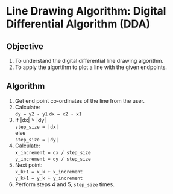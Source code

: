 # Line Drawing Algorithm: Digital Differential Algorithm (DDA)

## Objective
1. To understand the digital differential line drawing algorithm.
2. To apply the algortihm to plot a line with the given endpoints.

## Algorithm
1. Get end point co-ordinates of the line from the user.
2. Calculate:  
    `dy = y2 - y1`
    `dx = x2 - x1`
3. If |dx| > |dy|  
    `step_size = |dx|`  
    else  
    `step_size = |dy|`
4. Calculate:  
    `x_increment = dx / step_size`  
    `y_increment = dy / step_size`
5. Next point:  
    `x_k+1 = x_k + x_increment`  
    `y_k+1 = y_k + y_increment`
6. Perform steps 4 and 5, `step_size` times.